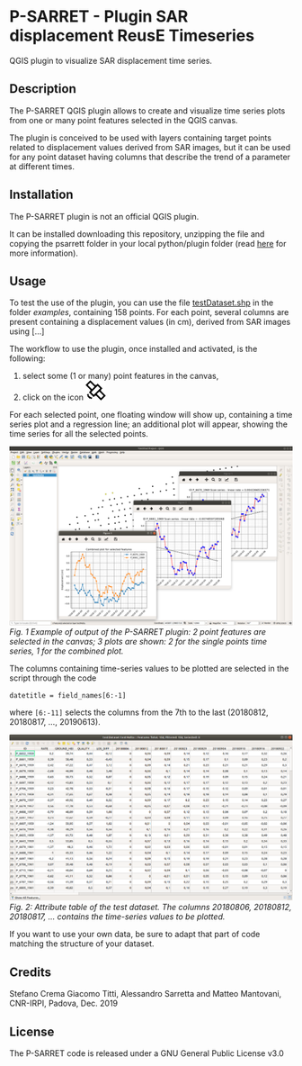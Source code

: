 # P-SARRET  - Plugin SAR displacement ReusE Timeseries

QGIS plugin to visualize SAR displacement time series.

## Description

The P-SARRET QGIS plugin allows to create and visualize time series plots from one or many point features selected in the QGIS canvas.

The plugin is conceived to be used with layers containing target points related to displacement values derived from SAR images, but it can be used for any point dataset having columns that describe the trend of a parameter at different times.

## Installation

The P-SARRET plugin is not an official QGIS plugin.

It can be installed downloading this repository, unzipping the file and copying the psarrett folder in your local python/plugin folder (read [here](https://docs.qgis.org/3.4/en/docs/user_manual/plugins/plugins.html#core-and-external-plugins) for more information).

## Usage

To test the use of the plugin, you can use the file [testDataset.shp](./examples/testDataset.shp) in the folder _examples_, containing 158 points. For each point, several columns are present containing a displacement values (in cm), derived from SAR images using [...]

The workflow to use the plugin, once installed and activated, is the following:
1. select some (1 or many) point features in the canvas,
2. click on the icon ![P-SARRET icon](./images/icon_mini.png)

For each selected point, one floating window will show up, containing a time series plot and a regression line; an additional plot will appear, showing the time series for all the selected points.

![example](./images/screenshot.png)
_Fig. 1 Example of output of the P-SARRET plugin: 2 point features are selected in the canvas; 3 plots are shown: 2 for the single points time series, 1 for the combined plot._

The columns containing time-series values to be plotted are selected in the script through the code
```
datetitle = field_names[6:-1]
```
where `[6:-11]` selects the columns from the 7th to the last (20180812, 20180817, ..., 20190613).

![Attribute table](./images/attributTable.png)
_Fig. 2: Attribute table of the test dataset. The columns 20180806, 20180812, 20180817, ... contains the time-series values to be plotted._

If you want to use your own data, be sure to adapt that part of code matching the structure of your dataset.

## Credits

Stefano Crema Giacomo Titti, Alessandro Sarretta and Matteo Mantovani, CNR-IRPI, Padova, Dec. 2019

## License

The P-SARRET code is released under a GNU General Public License v3.0
